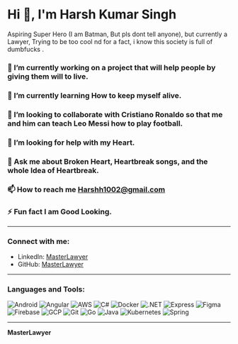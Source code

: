 # Hi 👋, I'm Harsh Kumar Singh
Aspiring Super Hero (I am Batman, But pls dont tell anyone), but currently a Lawyer, Trying to be too cool nd for a fact, i know this society is full of dumbfucks .  

### 🔭 I’m currently working on a project that will help people by giving them will to live. 
### 🌱 I’m currently learning How to keep myself alive. 
### 👯 I’m looking to collaborate with Cristiano Ronaldo so that me and him can teach Leo Messi how to play football.
### 🤝 I’m looking for help with my Heart.
### 💬 Ask me about Broken Heart, Heartbreak songs, and the whole Idea of Heartbreak.  
### 📫 How to reach me **Harshh1002@gmail.com**  
### ⚡ Fun fact I am Good Looking. 

---

### Connect with me:
- LinkedIn: [MasterLawyer](https://www.linkedin.com/in/harshsingh05/)  
- GitHub: [MasterLawyer](https://github.com/MasterLawyer)

---

### Languages and Tools:
![Android](https://img.shields.io/badge/-Android-3DDC84?logo=android&logoColor=white) 
![Angular](https://img.shields.io/badge/-Angular-DD0031?logo=angular&logoColor=white)
![AWS](https://img.shields.io/badge/-AWS-232F3E?logo=amazon-aws&logoColor=white)
![C#](https://img.shields.io/badge/-C%23-239120?logo=c-sharp&logoColor=white)
![Docker](https://img.shields.io/badge/-Docker-2496ED?logo=docker&logoColor=white)
![.NET](https://img.shields.io/badge/-.NET-512BD4?logo=dotnet&logoColor=white)
![Express](https://img.shields.io/badge/-Express-000000?logo=express&logoColor=white)
![Figma](https://img.shields.io/badge/-Figma-F24E1E?logo=figma&logoColor=white)
![Firebase](https://img.shields.io/badge/-Firebase-FFCA28?logo=firebase&logoColor=black)
![GCP](https://img.shields.io/badge/-Google%20Cloud-4285F4?logo=google-cloud&logoColor=white)
![Git](https://img.shields.io/badge/-Git-F05032?logo=git&logoColor=white)
![Go](https://img.shields.io/badge/-Go-00ADD8?logo=go&logoColor=white)
![Java](https://img.shields.io/badge/-Java-007396?logo=java&logoColor=white)
![Kubernetes](https://img.shields.io/badge/-Kubernetes-326CE5?logo=kubernetes&logoColor=white)
![Spring](https://img.shields.io/badge/-Spring-6DB33F?logo=spring&logoColor=white)

---

**MasterLawyer**
